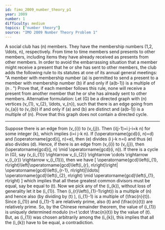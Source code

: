 ```yaml
---
id: fimo_2009_number_theory_p1
year: 2009
number: 1
difficulty: medium
topics: ["number theory"]
source: "IMO 2009 Number Theory Problem 1"
---
```


A social club has \(n\) members. They have the membership numbers \(1,2, \ldots, n\), respectively. From time to time members send presents to other members, including items they have already received as presents from other members. In order to avoid the embarrassing situation that a member might receive a present that he or she has sent to other members, the club adds the following rule to its statutes at one of its annual general meetings:
"A member with membership number \(a\) is permitted to send a present to a member with membership number \(b\) if and only if \(a(b-1)\) is a multiple of \(n . "\)
Prove that, if each member follows this rule, none will receive a present from another member that he or she has already sent to other members.
Alternative formulation: Let \(G\) be a directed graph with \(n\) vertices \(v_{1}, v_{2}, \ldots, v_{n}\), such that there is an edge going from \(v_{a}\) to \(v_{b}\) if and only if \(a\) and \(b\) are distinct and \(a(b-1)\) is a multiple of \(n\). Prove that this graph does not contain a directed cycle.

---
Suppose there is an edge from \(v_{i}\) to \(v_{j}\). Then \(i(j-1)=i j-i=k n\) for some integer \(k\), which implies \(i=i j-k n\). If \(\operatorname{gcd}(i, n)=d\) and \(\operatorname{gcd}(j, n)=e\), then \(e\) divides \(i j-k n=i\) and thus \(e\) also divides \(d\). Hence, if there is an edge from \(v_{i}\) to \(v_{j}\), then \(\operatorname{gcd}(j, n) \mid \operatorname{gcd}(i, n)\).
If there is a cycle in \(G\), say \(v_{i_{1}} \rightarrow v_{i_{2}} \rightarrow \cdots \rightarrow v_{i_{r}} \rightarrow v_{i_{1}}\), then we have
\[
\operatorname{gcd}\left(i_{1}, n\right)\left|\operatorname{gcd}\left(i_{r}, n\right)\right| \operatorname{gcd}\left(i_{r-1}, n\right)|\ldots| \operatorname{gcd}\left(i_{2}, n\right) \mid \operatorname{gcd}\left(i_{1}, n\right)
\]
which implies that all these greatest common divisors must be equal, say be equal to \(t\).
Now we pick any of the \(i_{k}\), without loss of generality let it be \(i_{1}\). Then \(i_{r}\left(i_{1}-1\right)\) is a multiple of \(n\) and hence also (by dividing by \(t\) ), \(i_{1}-1\) is a multiple of \(\frac{n}{t}\). Since \(i_{1}\) and \(i_{1}-1\) are relatively prime, also \(t\) and \(\frac{n}{t}\) are relatively prime. So, by the Chinese remainder theorem, the value of \(i_{1}\) is uniquely determined modulo \(n=t \cdot \frac{n}{t}\) by the value of \(t\). But, as \(i_{1}\) was chosen arbitrarily among the \(i_{k}\), this implies that all the \(i_{k}\) have to be equal, a contradiction.
